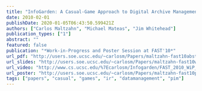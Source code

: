 ```yaml
---
title: "InfoGarden: A Casual-Game Approach to Digital Archive Management"
date: 2010-02-01
publishDate: 2020-01-05T06:43:50.599421Z
authors: ["Carlos Maltzahn", "Michael Mateas", "Jim Whitehead"]
publication_types: ["1"]
abstract: ""
featured: false
publication: "*Work-in-Progress and Poster Session at FAST'10*"
url_pdf: "http://users.soe.ucsc.edu/~carlosm/Papers/maltzahn-fast10abstract.pdf"
url_slides: "http://users.soe.ucsc.edu/~carlosm/Papers/maltzahn-fast10wip.pdf"
url_video: "http://www.cs.ucsc.edu/%7Ecarlosm/Infogarden/FAST_2010_WiP_Talk.html"
url_poster: "http://users.soe.ucsc.edu/~carlosm/Papers/maltzahn-fast10poster.pdf"
tags: ["papers", "casual", "games", "ir", "datamanagement", "pim"]
---
```


